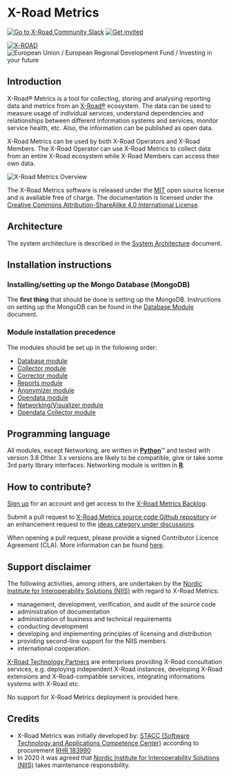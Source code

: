 # X-Road Metrics

[![Go to X-Road Community Slack](https://img.shields.io/badge/Go%20to%20Community%20Slack-grey.svg)](https://jointxroad.slack.com/)
[![Get invited](https://img.shields.io/badge/No%20Slack-Get%20invited-green.svg)](https://x-road.global/community)

[![X-ROAD](docs/img/xroad-metrics-100.png)](https://x-road.global/)  ![European Union / European Regional Development Fund / Investing in your future](docs/img/eu_rdf_100_en.png "Documents that are tagged with EU/SF logos must keep the logos until 1.11.2022. If it has not stated otherwise in the documentation. If new documentation is created  using EU/SF resources the logos must be tagged appropriately so that the deadline for logos could be found.")

## Introduction

X-Road® Metrics is a tool for collecting, storing and analysing reporting data and metrics from an
[X-Road®](https://github.com/nordic-institute/X-Road) ecosystem. The data can be used to measure usage of individual
services, understand dependencies and relationships between different information systems and services, monitor service
health, etc. Also, the information can be published as open data.

X-Road Metrics can be used by both X-Road Operators and X-Road Members. The X-Road Operator can use X-Road Metrics to
collect data from an entire X-Road ecosystem while X-Road Members can access their own data.

![X-Road Metrics Overview](docs/img/x-road-metrics-official-modules.png)

The X-Road Metrics software is released under the [MIT](LICENSE.MD) open source license and is available free of
charge. The documentation is licensed under the
[Creative Commons Attribution-ShareAlike 4.0 International License](https://creativecommons.org/licenses/by-sa/4.0/).

## Architecture

The system architecture is described in the [System Architecture](./docs/system_architecture.md) document.

## Installation instructions

### Installing/setting up the Mongo Database (MongoDB)

The **first thing** that should be done is setting up the MongoDB.
Instructions on setting up the MongoDB can be found in the [Database Module](./docs/database_module.md) document.

### Module installation precedence

The modules should be set up in the following order:

 - [Database module](./docs/database_module.md)
 - [Collector module](./docs/collector_module.md)
 - [Corrector module](./docs/corrector_module.md)
 - [Reports module](./docs/reports_module.md)
 - [Anonymizer module](./docs/anonymizer_module.md)
 - [Opendata module](./docs/opendata_module.md)
 - [Networking/Visualizer module](./docs/networking_module.md)
 - [Opendata Collector module](./docs/opendata_collector_module.md)

## Programming language

All modules, except Networking, are written in [**Python**](https://www.python.org/)&trade; and tested with version 3.8
Other 3.x versions are likely to be compatible, give or take some 3rd party library interfaces.
Networking module is written in [**R**](https://www.r-project.org/).

## How to contribute?

[Sign up](https://id.atlassian.com/signup) for an account and
get access to the
[X-Road Metrics Backlog](https://nordic-institute.atlassian.net/jira/software/c/projects/OPMONDEV/boards/2/backlog).

Submit a pull request to
[X-Road Metrics source code Github repository](https://github.com/nordic-institute/X-Road-Metrics)
or an enhancement request to the
[ideas category under discussions](https://github.com/nordic-institute/X-Road-Metrics/discussions/new?category=ideas).

When opening a pull request, please provide a signed Contributor Licence Agreement (CLA). More information can be found
[here](https://github.com/nordic-institute/X-Road/blob/develop/CONTRIBUTING.md#legal-notice).

## Support disclaimer

The following activities, among others, are undertaken by the
[Nordic Institute for Interoperability Solutions (NIIS)](https://www.niis.org/)
with regard to X-Road Metrics:

* management, development, verification, and audit of the source code
* administration of documentation
* administration of business and technical requirements
* conducting development
* developing and implementing principles of licensing and distribution
* providing second-line support for the NIIS members
* international cooperation.

[X-Road Technology Partners](https://x-road.global/xroad-technology-partners) are enterprises providing X-Road
consultation services, e.g. deploying independent X-Road instances, developing X-Road extensions and X-Road-compatible
services, integrating informations systems with X-Road etc.

No support for X-Road Metrics deployment is provided here.

## Credits

* X-Road Metrics was initially developed by:
  [STACC (Software Technology and Applications Competence Center)](https://www.stacc.ee/en/) according to procurement
  [RHR 183990](https://riigihanked.riik.ee/register/hange/183990)
* In 2020 it was agreed that [Nordic Institute for Interoperability Solutions (NIIS)](https://www.niis.org/) takes
  maintenance responsibility.
